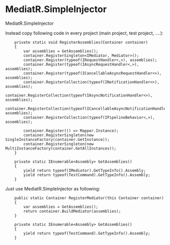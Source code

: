 # MediatR.SimpleInjector
MediatR.SimpleInjector

Instead copy following code in every project (main project, test project, ....):
            
        private static void RegisterAssemblies(Container container)
        {
            var assemblies = GetAssemblies();
            container.RegisterSingleton<IMediator, Mediator>();
            container.Register(typeof(IRequestHandler<,>), assemblies);
            container.Register(typeof(IAsyncRequestHandler<,>), assemblies);
            container.Register(typeof(ICancellableAsyncRequestHandler<>), assemblies);
            container.RegisterCollection(typeof(INotificationHandler<>), assemblies);
            container.RegisterCollection(typeof(IAsyncNotificationHandler<>), assemblies);
            container.RegisterCollection(typeof(ICancellableAsyncNotificationHandler<>), assemblies);
            container.RegisterCollection(typeof(IPipelineBehavior<,>), assemblies);

            container.Register(() => Mapper.Instance);
            container.RegisterSingleton(new SingleInstanceFactory(container.GetInstance));
            container.RegisterSingleton(new MultiInstanceFactory(container.GetAllInstances));
        }

        private static IEnumerable<Assembly> GetAssemblies()
        {
            yield return typeof(IMediator).GetTypeInfo().Assembly;
            yield return typeof(TestCommand).GetTypeInfo().Assembly;
        }
            
Just use MediatR.SimpleInjector as following:


        public static Container RegisterMediator(this Container container)
        {
            var assemblies = GetAssemblies();
            return container.BuildMediator(assemblies);
        }

        private static IEnumerable<Assembly> GetAssemblies()
        {
            yield return typeof(TestCommand).GetTypeInfo().Assembly;
        }